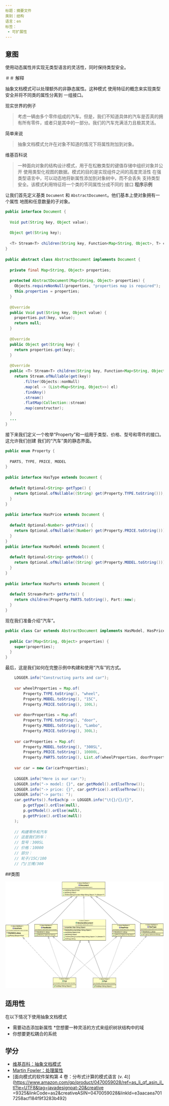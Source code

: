 ```yaml
---
标题：摘要文件
类别：结构
语言：en
标签：
 - 可扩展性
---
```


## 意图

使用动态属性并实现无类型语言的灵活性，同时保持类型安全。

＃＃ 解释

抽象文档模式可以处理额外的非静态属性。这种模式
使用特征的概念来实现类型安全并将不同类的属性分离到
一组接口。

现实世界的例子
> 考虑一辆由多个零件组成的汽车。但是，我们不知道具体的汽车是否真的拥有所有零件，或者只是其中的一部分。我们的汽车充满活力且极其灵活。

简单来说

> 抽象文档模式允许在对象不知道的情况下将属性附加到对象。

维基百科说

> 一种面向对象的结构设计模式，用于在松散类型的键值存储中组织对象并公开
使用类型化视图的数据。模式的目的是实现组件之间的高度灵活性
在强类型语言中，可以动态地将新属性添加到对象树中，而不会丢失
支持类型安全。该模式利用特征将一个类的不同属性分成不同的
接口
**程序示例**

让我们首先定义基类 `Document` 和 `AbstractDocument`。他们基本上使对象拥有一个属性
地图和任意数量的子对象。

```java
public interface Document {

  Void put(String key, Object value);

  Object get(String key);

  <T> Stream<T> children(String key, Function<Map<String, Object>, T> constructor);
}

public abstract class AbstractDocument implements Document {

  private final Map<String, Object> properties;

  protected AbstractDocument(Map<String, Object> properties) {
    Objects.requireNonNull(properties, "properties map is required");
    this.properties = properties;
  }

  @Override
  public Void put(String key, Object value) {
    properties.put(key, value);
    return null;
  }

  @Override
  public Object get(String key) {
    return properties.get(key);
  }

  @Override
  public <T> Stream<T> children(String key, Function<Map<String, Object>, T> constructor) {
    return Stream.ofNullable(get(key))
        .filter(Objects::nonNull)
        .map(el -> (List<Map<String, Object>>) el)
        .findAny()
        .stream()
        .flatMap(Collection::stream)
        .map(constructor);
  }
  ...
}
```
接下来我们定义一个枚举“Property”和一组用于类型、价格、型号和零件的接口。这允许我们创建
我们的“汽车”类的静态界面。

```java
public enum Property {

  PARTS, TYPE, PRICE, MODEL
}

public interface HasType extends Document {

  default Optional<String> getType() {
    return Optional.ofNullable((String) get(Property.TYPE.toString()));
  }
}

public interface HasPrice extends Document {

  default Optional<Number> getPrice() {
    return Optional.ofNullable((Number) get(Property.PRICE.toString()));
  }
}
public interface HasModel extends Document {

  default Optional<String> getModel() {
    return Optional.ofNullable((String) get(Property.MODEL.toString()));
  }
}

public interface HasParts extends Document {

  default Stream<Part> getParts() {
    return children(Property.PARTS.toString(), Part::new);
  }
}
```

现在我们准备介绍“汽车”。

```java
public class Car extends AbstractDocument implements HasModel, HasPrice, HasParts {

  public Car(Map<String, Object> properties) {
    super(properties);
  }
}
```

最后，这是我们如何在完整示例中构建和使用“汽车”的方式。
```java
    LOGGER.info("Constructing parts and car");

    var wheelProperties = Map.of(
        Property.TYPE.toString(), "wheel",
        Property.MODEL.toString(), "15C",
        Property.PRICE.toString(), 100L);

    var doorProperties = Map.of(
        Property.TYPE.toString(), "door",
        Property.MODEL.toString(), "Lambo",
        Property.PRICE.toString(), 300L);

    var carProperties = Map.of(
        Property.MODEL.toString(), "300SL",
        Property.PRICE.toString(), 10000L,
        Property.PARTS.toString(), List.of(wheelProperties, doorProperties));

    var car = new Car(carProperties);

    LOGGER.info("Here is our car:");
    LOGGER.info("-> model: {}", car.getModel().orElseThrow());
    LOGGER.info("-> price: {}", car.getPrice().orElseThrow());
    LOGGER.info("-> parts: ");
    car.getParts().forEach(p -> LOGGER.info("\t{}/{}/{}",
        p.getType().orElse(null),
        p.getModel().orElse(null),
        p.getPrice().orElse(null))
    );

    // 构建零件和汽车
    // 这是我们的车：
    // 型号：300SL
    // 价格：10000
    // 部分：
    // 轮子/15C/100
    // 门/兰博/300
```

##类图

![alt text](./etc/abstract-document.png "抽象文档特征和域")

## 适用性

在以下情况下使用抽象文档模式

* 需要动态添加新属性
*您想要一种灵活的方式来组织树状结构中的域
* 你想要更松耦合的系统

## 学分

* [维基百科：抽象文档模式](https://en.wikipedia.org/wiki/Abstract_Document_Pattern)
* [Martin Fowler：处理属性](http://martinfowler.com/apsupp/properties.pdf)
* [面向模式的软件架构第 4 卷：分布式计算的模式语言 (v. 4)](https://www.amazon.com/gp/product/0470059028/ref=as_li_qf_asin_il_tl?ie=UTF8&tag=javadesignpat-20&creative =9325&linkCode=as2&creativeASIN=0470059028&linkId=e3aacaea7017258acf184f9f3283b492)
